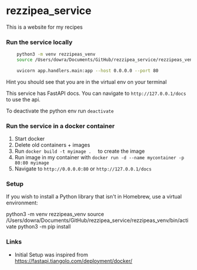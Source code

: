 # rezzipea_service
This is a website for my recipes

### Run the service locally
```bash
    python3 -m venv rezzipeas_venv
    source /Users/dowra/Documents/GitHub/rezzipea_service/rezzipeas_venv/bin/activate
    
    uvicorn app.handlers.main:app --host 0.0.0.0 --port 80  
```
Hint you should see that you are in the virtual env on your terminal

This service has FastAPI docs. You can navigate to `http://127.0.0.1/docs` to use the api.

To deactivate the python env run `deactivate`

### Run the service in a docker container
1. Start docker
2. Delete old containers + images
3. Run `docker build -t myimage .  ` to create the image 
4. Run image in my container with `docker run -d --name mycontainer -p 80:80 myimage `
5. Navigate to `http://0.0.0.0:80` or `http://127.0.0.1/docs`

### Setup 

If you wish to install a Python library that isn't in Homebrew, use a virtual environment:

python3 -m venv rezzipeas_venv
source /Users/dowra/Documents/GitHub/rezzipea_service/rezzipeas_venv/bin/activate
python3 -m pip install <package-name>


### Links

- Initial Setup was inspired from https://fastapi.tiangolo.com/deployment/docker/

